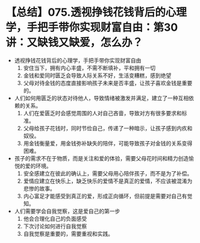 # 【总结】075.透视挣钱花钱背后的心理学，手把手带你实现财富自由：第30讲：又缺钱又缺爱，怎么办？

-   透视挣钱花钱背后的心理学，手把手带你实现财富自由
    1.  安住当下，拥有内心丰盛，不需不断填补，平和拥有一切
    2.  金钱和爱同时匮乏会导致人际关系不好，生活变糟糕，感到绝望
    3.  父母对待金钱的态度直接影响孩子未来是否丰盛，让孩子喜欢金钱是重要的。
-   人们如何用匮乏的状态对待他人，导致情绪被激发并满足，建立了一种互相依赖的关系。
    1.  人们在爱匮乏时会感觉周围的人对自己吝啬，导致对方有很多要求和标准。
    2.  父母给孩子花钱时，同时节俭自己，传递了一种暗示，让孩子感到内疚和奴役。
    3.  用金钱衡量爱，用金钱弥补缺失的陪伴，可能导致孩子对金钱的关系变得困难。
-   孩子的需求不在于物质，而是关注和爱的体验，需要父母花时间和精力创造愉悦的爱的环境。
    1.  安全感建立在彼此的确认上，需要父母用心陪伴孩子，而不是为了补偿。
    2.  爱情应建立在快乐上，缺乏快乐的爱情不是真正的爱情，不应该被混淆为悲惨的故事。
    3.  内心富足才能感受到真正的爱，形成正向循环，但前提是需要对自己有觉知。
-   人们需要学会自我觉察，这是爱自己的第一步
    1.  他会合理化自己的负面感受
    2.  下次讨论如何进行自我觉察
    3.  自我觉察是重要的，需要重视和实践。